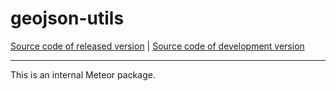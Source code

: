 # geojson-utils
[Source code of released version](https://github.com/meteor/meteor/tree/master/packages/geojson-utils) | [Source code of development version](https://github.com/meteor/meteor/tree/devel/packages/geojson-utils)
***

This is an internal Meteor package.
